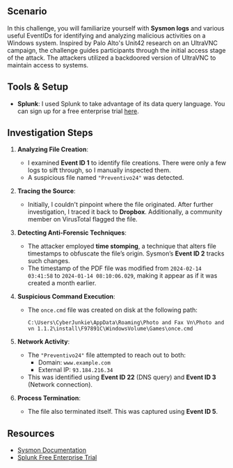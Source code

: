 ## Scenario
In this challenge, you will familiarize yourself with **Sysmon logs** and various useful EventIDs for identifying and analyzing malicious activities on a Windows system. Inspired by Palo Alto's Unit42 research on an UltraVNC campaign, the challenge guides participants through the initial access stage of the attack. The attackers utilized a backdoored version of UltraVNC to maintain access to systems.

## Tools & Setup
- **Splunk**: I used Splunk to take advantage of its data query language. You can sign up for a free enterprise trial [here](https://www.splunk.com/).

## Investigation Steps

1. **Analyzing File Creation**:
   - I examined **Event ID 1** to identify file creations. There were only a few logs to sift through, so I manually inspected them.
   - A suspicious file named `"Preventivo24"` was detected. 

2. **Tracing the Source**:
   - Initially, I couldn't pinpoint where the file originated. After further investigation, I traced it back to **Dropbox**. Additionally, a community member on VirusTotal flagged the file.

3. **Detecting Anti-Forensic Techniques**:
   - The attacker employed **time stomping**, a technique that alters file timestamps to obfuscate the file’s origin. Sysmon’s **Event ID 2** tracks such changes.
   - The timestamp of the PDF file was modified from `2024-02-14 03:41:58` to `2024-01-14 08:10:06.029`, making it appear as if it was created a month earlier.

4. **Suspicious Command Execution**:
   - The `once.cmd` file was created on disk at the following path:
     ```
     C:\Users\CyberJunkie\AppData\Roaming\Photo and Fax Vn\Photo and vn 1.1.2\install\F97891C\WindowsVolume\Games\once.cmd
     ```

5. **Network Activity**:
   - The `"Preventivo24"` file attempted to reach out to both:
     - Domain: `www.example.com`
     - External IP: `93.184.216.34`
   - This was identified using **Event ID 22** (DNS query) and **Event ID 3** (Network connection).

6. **Process Termination**:
   - The file also terminated itself. This was captured using **Event ID 5**.

## Resources
- [Sysmon Documentation](https://docs.microsoft.com/en-us/sysinternals/downloads/sysmon)
- [Splunk Free Enterprise Trial](https://www.splunk.com/)
